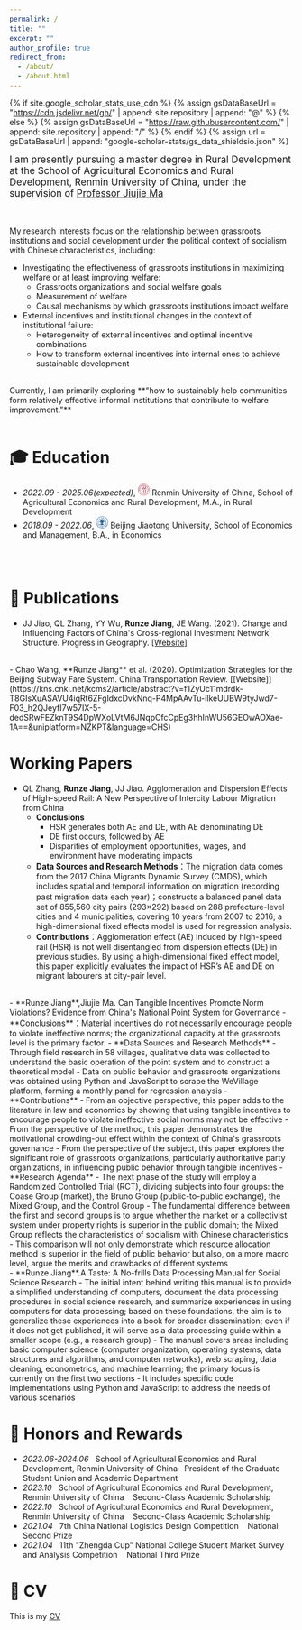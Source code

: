```yaml
---
permalink: /
title: ""
excerpt: ""
author_profile: true
redirect_from: 
  - /about/
  - /about.html
---
```


{% if site.google_scholar_stats_use_cdn %}
{% assign gsDataBaseUrl = "https://cdn.jsdelivr.net/gh/" | append: site.repository | append: "@" %}
{% else %}
{% assign gsDataBaseUrl = "https://raw.githubusercontent.com/" | append: site.repository | append: "/" %}
{% endif %}
{% assign url = gsDataBaseUrl | append: "google-scholar-stats/gs_data_shieldsio.json" %}

<span class='anchor' id='about-me'></span>

<span style="font-size:17px;">I am presently pursuing a master degree in Rural Development at the School of Agricultural Economics and Rural Development, Renmin University of China, under the supervision of [Professor Jiujie Ma](http://www.sard.ruc.edu.cn/szll/zzjs/qzjs/299c34878e4d4d5d8b5878fdd743df0d.htm)</span>   
<br>
<br>
 <!-- 我已经发表 20+ 篇学术论文<a href='https://scholar.google.com/citations?user=WMkMTb4AAAAJ'><img src="https://img.shields.io/endpoint?url={{ url | url_encode }}&logo=Google%20Scholar&labelColor=f6f6f6&color=9cf&style=flat&label=引用"></a>。 -->

My research interests focus on the relationship between grassroots institutions and social development under the political context of socialism with Chinese characteristics, including:

- Investigating the effectiveness of grassroots institutions in maximizing welfare or at least improving welfare:
  - Grassroots organizations and social welfare goals
  - Measurement of welfare
  - Causal mechanisms by which grassroots institutions impact welfare
- External incentives and institutional changes in the context of institutional failure:
  - Heterogeneity of external incentives and optimal incentive combinations
  - How to transform external incentives into internal ones to achieve sustainable development
<br>
Currently, I am primarily exploring **"how to sustainably help communities form relatively effective informal institutions that contribute to welfare improvement."**
<br>
<br>
<span class='anchor' id='-xl'></span>

# 🎓 Education
- *2022.09 - 2025.06(expected)*, <a href="https://www.ruc.edu.cn/"><img class="svg" src="/Renmin_University_of_China_logo.svg" width="21pt"></a> Renmin University of China, School of Agricultural Economics and Rural Development, M.A., in Rural Development
- *2018.09 - 2022.06*, <a href="https://www.bjtu.edu.cn/"><img class="svg" src="/BJTU_emblem.svg" width="21pt"></a> Beijing Jiaotong University, School of Economics and Management, B.A., in Economics
<br>
<br>
<span class='anchor' id='-lw'></span>

# 📝 Publications

- 	JJ Jiao, QL Zhang, YY Wu, **Runze Jiang**, JE Wang. (2021). Change and Influencing Factors of China's Cross-regional Investment Network Structure. Progress in Geography. [[Website]](https://kns.cnki.net/kcms2/article/abstract?v=f1ZyUc11mdpYllT2xqHJRoxXcKTqVmXr4DtD6ltlH0CYLHwYvyjgm5ybiN0I3myBH_17MYu1KmSN1ftxJqErAFzasLI2IVRl5E5TScazfT91ACYsGHIvu6mYIRAMLyZ1H1MBs-DnPZzWetM5qrWazQ==&uniplatform=NZKPT&language=CHS)

<br>
- 	Chao Wang, **Runze Jiang** et al. (2020). Optimization Strategies for the Beijing Subway Fare System. China Transportation Review. [[Website]](https://kns.cnki.net/kcms2/article/abstract?v=f1ZyUc11mdrdk-T8GIsXuASAVU4iqRt6ZFgldxcDvkNnq-P4MpAAvTu-ilkeUUBW9tyJwd7-F03_h2QJeyfI7w57IX-5-dedSRwFEZknT9S4DpWXoLVtM6JNqpCfcCpEg3hhInWU56GEOwAOXae-1A==&uniplatform=NZKPT&language=CHS)

<br>

# Working Papers

- QL Zhang, **Runze Jiang**, JJ Jiao. Agglomeration and Dispersion Effects of High-speed Rail: A New Perspective of Intercity Labour Migration from China
  - **Conclusions**
    - HSR generates both AE and DE, with AE denominating DE
    - DE first occurs, followed by AE
    - Disparities of employment opportunities, wages, and environment have moderating impacts
  - **Data Sources and Research Methods**：The migration data comes from the 2017 China Migrants Dynamic Survey (CMDS), which includes spatial and temporal information on migration (recording past migration data each year)；constructs a balanced panel data set of 855,560 city pairs (293×292) based on 288 prefecture-level cities and 4 municipalities, covering 10 years from 2007 to 2016; a high-dimensional fixed effects model is used for regression analysis.
  - **Contributions**：Agglomeration effect (AE) induced by high-speed rail (HSR) is not well disentangled from dispersion effects (DE) in previous studies. By using a high-dimensional fixed effect model, this paper explicitly evaluates the impact of HSR’s AE and DE on migrant labourers at city-pair level. 

<br>
- **Runze Jiang**,Jiujie Ma. Can Tangible Incentives Promote Norm Violations? Evidence from China's National Point System for Governance 
  - **Conclusions**：Material incentives do not necessarily encourage people to violate ineffective norms; the organizational capacity at the grassroots level is the primary factor. 
  - **Data Sources and Research Methods**
    - Through field research in 58 villages, qualitative data was collected to understand the basic operation of the point system and to construct a theoretical model
    - Data on public behavior and grassroots organizations was obtained using Python and JavaScript to scrape the WeVillage platform, forming a monthly panel for regression analysis
  - **Contributions**
    - From an objective perspective, this paper adds to the literature in law and economics by showing that using tangible incentives to encourage people to violate ineffective social norms may not be effective
    - From the perspective of the method, this paper demonstrates the motivational crowding-out effect within the context of China's grassroots governance
    - From the perspective of the subject, this paper explores the significant role of grassroots organizations, particularly authoritative party organizations, in influencing public behavior through tangible incentives
  - **Research Agenda**
    - The next phase of the study will employ a Randomized Controlled Trial (RCT), dividing subjects into four groups: the Coase Group (market), the Bruno Group (public-to-public exchange), the Mixed Group, and the Control Group
    - The fundamental difference between the first and second groups is to argue whether the market or a collectivist system under property rights is superior in the public domain; the Mixed Group reflects the characteristics of socialism with Chinese characteristics
    - This comparison will not only demonstrate which resource allocation method is superior in the field of public behavior but also, on a more macro level, argue the merits and drawbacks of different systems
   
<br>
- **Runze Jiang**.A Taste: A No-frills Data Processing Manual for Social Science Research
  - The initial intent behind writing this manual is to provide a simplified understanding of computers, document the data processing procedures in social science research, and summarize experiences in using computers for data processing; based on these foundations, the aim is to generalize these experiences into a book for broader dissemination; even if it does not get published, it will serve as a data processing guide within a smaller scope (e.g., a research group)
  - The manual covers areas including basic computer science (computer organization, operating systems, data structures and algorithms, and computer networks), web scraping, data cleaning, econometrics, and machine learning; the primary focus is currently on the first two sections
  - It includes specific code implementations using Python and JavaScript to address the needs of various scenarios

<span class='anchor' id='-ryjx'></span>

# 🏅 Honors and Rewards
- *2023.06-2024.06*  &nbsp;&nbsp;School of Agricultural Economics and Rural Development, Renmin University of China &nbsp;&nbsp;President of the Graduate Student Union and Academic Department
- *2023.10*    &nbsp;&nbsp;School of Agricultural Economics and Rural Development, Renmin University of China &nbsp;&nbsp; Second-Class Academic Scholarship
- *2022.10*    &nbsp;&nbsp;School of Agricultural Economics and Rural Development, Renmin University of China &nbsp;&nbsp; Second-Class Academic Scholarship
- *2021.04*    &nbsp;&nbsp;7th China National Logistics Design Competition &nbsp;&nbsp; National Second Prize
- *2021.04*    &nbsp;&nbsp;11th "Zhengda Cup" National College Student Market Survey and Analysis Competition   &nbsp;&nbsp; National Third Prize

<span class='anchor' id='-grjl'></span>

# 📄 CV

This is my [CV](/runze_jiang_cv.pdf)


